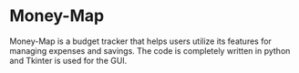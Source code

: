 # Money-Map

Money-Map is a budget tracker that helps users utilize its features for managing expenses and savings. The code is completely written in python and Tkinter is used for the GUI.
